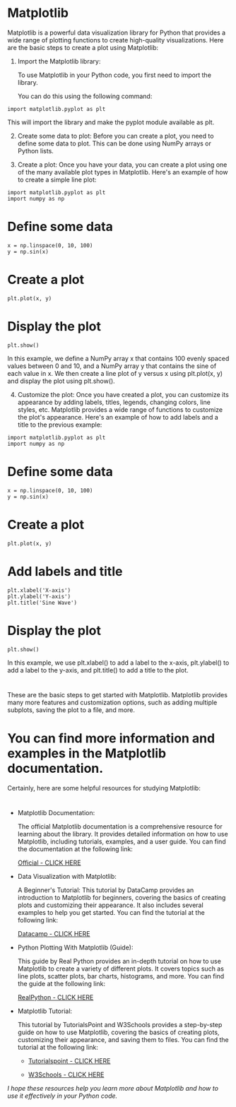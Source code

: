 # Matplotlib

Matplotlib is a powerful data visualization library for Python that provides a wide range of plotting functions to create high-quality visualizations. Here are the basic steps to create a plot using Matplotlib:

1. Import the Matplotlib library: 

    To use Matplotlib in your Python code, you first need to import the library. 
    
    You can do this using the following command:
```
import matplotlib.pyplot as plt
```

This will import the library and make the pyplot module available as plt.


2. Create some data to plot: Before you can create a plot, you need to define some data to plot. This can be done using NumPy arrays or Python lists.

3. Create a plot: Once you have your data, you can create a plot using one of the many available plot types in Matplotlib. Here's an example of how to create a simple line plot:

```
import matplotlib.pyplot as plt
import numpy as np
```

# Define some data
```
x = np.linspace(0, 10, 100)
y = np.sin(x)
```

# Create a plot
```
plt.plot(x, y)
```

# Display the plot
```
plt.show()
```

In this example, we define a NumPy array x that contains 100 evenly spaced values between 0 and 10, and a NumPy array y that contains the sine of each value in x. We then create a line plot of y versus x using plt.plot(x, y) and display the plot using plt.show().

4. Customize the plot: Once you have created a plot, you can customize its appearance by adding labels, titles, legends, changing colors, line styles, etc.
Matplotlib provides a wide range of functions to customize the plot's appearance. Here's an example of how to add labels and a title to the previous example:

```
import matplotlib.pyplot as plt
import numpy as np
```

# Define some data
```
x = np.linspace(0, 10, 100)
y = np.sin(x)
```

# Create a plot
```
plt.plot(x, y)
```

# Add labels and title
```
plt.xlabel('X-axis')
plt.ylabel('Y-axis')
plt.title('Sine Wave')
```

# Display the plot
```
plt.show()
```

In this example, we use plt.xlabel() to add a label to the x-axis, plt.ylabel() to add a label to the y-axis, and plt.title() to add a title to the plot.

#
These are the basic steps to get started with Matplotlib. Matplotlib provides many more features and customization options, such as adding multiple subplots, saving the plot to a file, and more. 
#
# You can find more information and examples in the Matplotlib documentation.

Certainly, here are some helpful resources for studying Matplotlib:
#
 - Matplotlib Documentation: 

    The official Matplotlib documentation is a comprehensive resource for learning about the library. It provides detailed information on how to use Matplotlib, including tutorials, examples, and a user guide. You can find the documentation at the following link:

    [Official - CLICK HERE](https://matplotlib.org/stable/contents.html)

- Data Visualization with Matplotlib: 

    A Beginner's Tutorial: This tutorial by DataCamp provides an introduction to Matplotlib for beginners, covering the basics of creating plots and customizing their appearance. It also includes several examples to help you get started. You can find the tutorial at the following link:

   [Datacamp - CLICK HERE](https://www.datacamp.com/community/tutorials/matplotlib-tutorial-python)

- Python Plotting With Matplotlib (Guide): 

    This guide by Real Python provides an in-depth tutorial on how to use Matplotlib to create a variety of different plots. It covers topics such as line plots, scatter plots, bar charts, histograms, and more. You can find the guide at the following link:

    [RealPython - CLICK HERE](https://realpython.com/python-matplotlib-guide/)

- Matplotlib Tutorial: 

    This tutorial by TutorialsPoint and W3Schools provides a step-by-step guide on how to use Matplotlib, covering the basics of creating plots, customizing their appearance, and saving them to files. You can find the tutorial at the following link:

     - [Tutorialspoint - CLICK HERE](https://www.tutorialspoint.com/matplotlib/index.htm)

     - [W3Schools - CLICK HERE](https://www.w3schools.com/python/matplotlib_getting_started.asp)


*I hope these resources help you learn more about Matplotlib and how to use it effectively in your Python code.*